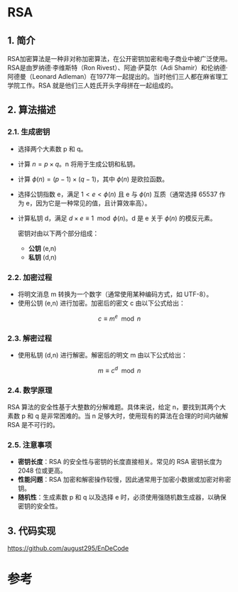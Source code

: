 # RSA



## 1. 简介

RSA加密算法是一种非对称加密算法，在公开密钥加密和电子商业中被广泛使用。RSA是由罗纳德·李维斯特（Ron Rivest）、阿迪·萨莫尔（Adi Shamir）和伦纳德·阿德曼（Leonard Adleman）在1977年一起提出的。当时他们三人都在麻省理工学院工作。RSA 就是他们三人姓氏开头字母拼在一起组成的。



## 2. 算法描述

### 2.1. 生成密钥

- 选择两个大素数 p 和 q。

- 计算 $n = p \times q$。n 将用于生成公钥和私钥。

- 计算 $\phi(n) = (p - 1) \times (q - 1)$，其中 $\phi(n)$ 是欧拉函数。

- 选择公钥指数 e，满足 $1 < e < \phi(n)$ 且 e 与 $\phi(n)$ 互质（通常选择 65537 作为 e，因为它是一种常见的值，且计算效率高）。

- 计算私钥 d，满足 $d \times e \equiv 1 \mod \phi(n)$。d 是 e 关于 $\phi(n)$ 的模反元素。

  密钥对由以下两个部分组成：

  - **公钥** (e,n)
  - **私钥** (d,n)

### 2.2. 加密过程

- 将明文消息 m 转换为一个数字（通常使用某种编码方式，如 UTF-8）。
- 使用公钥 (e,n) 进行加密。加密后的密文 c 由以下公式给出：

$$
c \equiv m^e \mod n
$$

### 2.3. 解密过程

- 使用私钥 (d,n) 进行解密。解密后的明文 m 由以下公式给出：

$$
m \equiv c^d \mod n
$$

### 2.4. 数学原理

RSA 算法的安全性基于大整数的分解难题。具体来说，给定 n，要找到其两个大素数 p 和 q 是非常困难的。当 n 足够大时，使用现有的算法在合理的时间内破解 RSA 是不可行的。

### 2.5. 注意事项

- **密钥长度**：RSA 的安全性与密钥的长度直接相关。常见的 RSA 密钥长度为 2048 位或更高。
- **性能问题**：RSA 加密和解密操作较慢，因此通常用于加密小数据或加密对称密钥。
- **随机性**：生成素数 p 和 q 以及选择 e 时，必须使用强随机数生成器，以确保密钥的安全性。



## 3. 代码实现

https://github.com/august295/EnDeCode



# 参考

